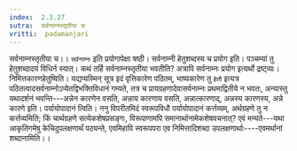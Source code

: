 ```yaml
---
index:  2.3.27
sutra:  सर्वनाम्नस्तृतीया च
vritti:  padamanjari
---
```


सर्वनाम्नस्तृतीया च।। `सर्वनाम्नः` इति प्रयोगापेक्षा षष्ठी। सर्वनाम्नी हेतुशब्दस्य च प्रयोग इति। पञ्चम्यां तु हेतुशब्दादयं विधिर्न स्यात्। कथं तर्हि सर्वनाम्नस्तृतीया भवतीति? अत्रापि सर्वनाम्नः प्रयोग इत्यर्थो द्रष्ट्व्यः।
निमित्तकारणहेतुष्विति। यद्यप्यस्मिन् सूत्र इदं वृत्तिकारेण पठितम्, भाष्यकारेण तु `हेतौ` इत्यत्र पठितत्वादसर्वनाम्नोऽप्येतद्विभक्तिविधानं गम्यते, तत्र च प्रायग्रहणादेवासर्वनाम्नः प्रथमाद्वितीये न भवतः, अन्यास्तु यथादर्शनं भवन्ति---अन्नेन कारणेन वसति, अन्नाय कारणाय वसति, अन्नात्कारणाद्, अन्नस्य कारणस्य, अन्ने कारणे इति।
पर्यायोपादानं त्विति। ननु विपरीतमिदं स्वरूपविधौ पर्यायोपादानं कर्त्तव्यम्, अर्थग्रहणे तु न कर्त्तव्यमिति; किं चार्थग्रहणे सत्येकशेषप्रसङ्गः, विरूपाणामपि समानार्थानामेकशेषवचनात्? एवं मन्यते---यथा आकृतिगमेषु केचिदुपलक्षणार्थं पठ्यन्ते, एवमिहापि स्वरूपपरा एव निमित्तादिशब्दा उपलक्षणार्थाः----एवमर्थानां शब्दानामिति।।
